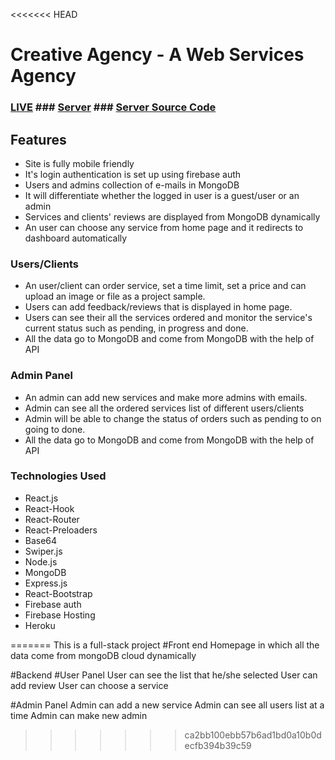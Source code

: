 <<<<<<< HEAD

# Creative Agency - A Web Services Agency

### [LIVE](https://creative-agency2020.web.app/) ### [Server](https://creative-agency2020.herokuapp.com) ### [Server Source Code](https://github.com/bdmostafa/creative-agency-server)

## Features
- Site is fully mobile friendly
- It's login authentication is set up using firebase auth
- Users and admins collection of e-mails in MongoDB
- It will differentiate whether the logged in user is a guest/user or an admin
- Services and clients' reviews are displayed from MongoDB dynamically
- An user can choose any service from home page and it redirects to dashboard automatically

### Users/Clients 
- An user/client can order service, set a time limit, set a price and can upload an image or file as a project sample.
- Users can add feedback/reviews that is displayed in home page.
- Users can see their all the services ordered and monitor the service's current status such as pending, in progress and done.
- All the data go to MongoDB and come from MongoDB with the help of API

### Admin Panel
- An admin can add new services and make more admins with emails.
- Admin can see all the ordered services list of different users/clients
- Admin will be able to change the status of orders such as pending to on going to done.
- All the data go to MongoDB and come from MongoDB with the help of API


### Technologies Used 
- React.js
- React-Hook
- React-Router
- React-Preloaders
- Base64
- Swiper.js
- Node.js
- MongoDB
- Express.js
- React-Bootstrap
- Firebase auth
- Firebase Hosting
- Heroku

=======
This is a full-stack project
#Front end
Homepage in which all the data come from mongoDB cloud dynamically

#Backend
#User Panel
User can see the list that he/she selected
User can add review
User can choose a service

#Admin Panel
Admin can add a new service
Admin can see all users list at a time
Admin can make new admin
>>>>>>> ca2bb100ebb57b6ad1bd0a10b0decfb394b39c59
